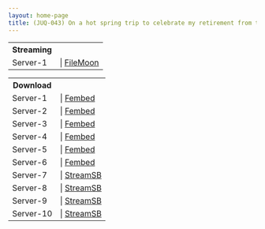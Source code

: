 ```yaml
---
layout: home-page
title: (JUQ-043) On a hot spring trip to celebrate my retirement from the company, I keep getting Nakadashi by my boss… Ai Kano
---
```


<table><tbody>
<tr>
<th>Streaming</th>
</tr>
<tr>
<td>Server-1</td>
<td>| <a href="https://filemoon.sx/e/yyt8ifuugxwn" target="_blank">FileMoon</a></td>
</tr>
</tbody></table>

<table><tbody>
<tr>
<th>Download</th>
</tr>
<tr>
<td>Server-1</td>
<td>| <a href="https://fakyutube.com/f/z5zqkijqx51j08z" target="_blank">Fembed</a></td>
</tr>
<tr>
<td>Server-2</td>
<td>| <a href="https://cloudrls.com/f/7x7dycg1e87jr-6" target="_blank">Fembed</a></td>
</tr>
<tr>
<td>Server-3</td>
<td>| <a href="https://watchjavnow.xyz/f/x8j2gt57exkjmn6" target="_blank">Fembed</a></td>
</tr>
<tr>
<td>Server-4</td>
<td>| <a href="https://javhdfree.icu/f/38ly2fm1q4z84g5" target="_blank">Fembed</a></td>
</tr>
<tr>
<td>Server-5</td>
<td>| <a href="https://mycloudzz.com/f/y5w-qce8gzw56-3" target="_blank">Fembed</a></td>
</tr>
<tr>
<td>Server-6</td>
<td>| <a href="https://playerls.com/d/uwe50i1kbb69.html" target="_blank">Fembed</a></td>
</tr>
<tr>
<td>Server-7</td>
<td>| <a href="https://javside.com/d/jdskgc6tbq7f.html" target="_blank">StreamSB</a></td>
</tr>
<tr>
<td>Server-8</td>
<td>| <a href="https://sbthe.com/d/mjiuejr0xzks.html" target="_blank">StreamSB</a></td>
</tr>
<tr>
<td>Server-9</td>
<td>| <a href="https://streamsb.net/d/c9gfrmixhj84.html" target="_blank">StreamSB</a></td>
</tr>
<tr>
<td>Server-10</td>
<td>| <a href="https://sbthe.com/d/xblsftvdezpk.html" target="_blank">StreamSB</a></td>
</tr>
</tbody></table>
